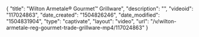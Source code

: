 {
    "title": "Wilton Armetale&reg; Gourmet&trade; Grillware",
    "description": "",
    "videoid": "117024863",
    "date_created": "1504826246",
    "date_modified": "1504831904",
    "type": "captivate",
    "layout": "video",
    "url": "\/v\/wilton-armetale-reg-gourmet-trade-grillware-mp4\/117024863"
}